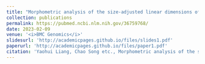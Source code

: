 ```yaml
---
title: "Morphometric analysis of the size-adjusted linear dimensions of the skull landmarks revealed craniofacial dysmorphology in <i>Mid1</i>-cKO mice"
collection: publications
permalink: https://pubmed.ncbi.nlm.nih.gov/36759768/
date: 2023-02-09
venue: '<i>BMC Genomics</i>'
slidesurl: 'http://academicpages.github.io/files/slides1.pdf'
paperurl: 'http://academicpages.github.io/files/paper1.pdf'
citation: 'Yaohui Liang, Chao Song etc., Morphometric analysis of the size-adjusted linear dimensions of the skull landmarks revealed craniofacial dysmorphology in <i>Mid1</i>-cKO mice.&quot; <i>BMC Genomics</i>, 2023.'
---
```


